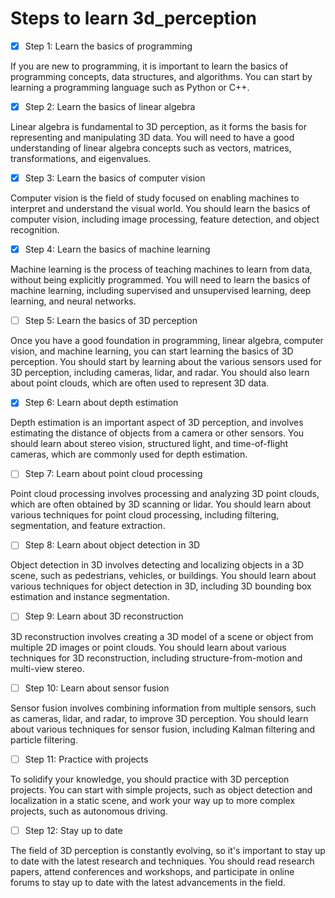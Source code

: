 # Steps to learn 3d_perception

- [x] Step 1: Learn the basics of programming

If you are new to programming, it is important to learn the basics of programming concepts, data structures, and algorithms. You can start by learning a programming language such as Python or C++.

- [x] Step 2: Learn the basics of linear algebra

Linear algebra is fundamental to 3D perception, as it forms the basis for representing and manipulating 3D data. You will need to have a good understanding of linear algebra concepts such as vectors, matrices, transformations, and eigenvalues.

- [x] Step 3: Learn the basics of computer vision

Computer vision is the field of study focused on enabling machines to interpret and understand the visual world. You should learn the basics of computer vision, including image processing, feature detection, and object recognition.

- [x] Step 4: Learn the basics of machine learning

Machine learning is the process of teaching machines to learn from data, without being explicitly programmed. You will need to learn the basics of machine learning, including supervised and unsupervised learning, deep learning, and neural networks.

- [ ] Step 5: Learn the basics of 3D perception

Once you have a good foundation in programming, linear algebra, computer vision, and machine learning, you can start learning the basics of 3D perception. You should start by learning about the various sensors used for 3D perception, including cameras, lidar, and radar. You should also learn about point clouds, which are often used to represent 3D data.

- [x] Step 6: Learn about depth estimation

Depth estimation is an important aspect of 3D perception, and involves estimating the distance of objects from a camera or other sensors. You should learn about stereo vision, structured light, and time-of-flight cameras, which are commonly used for depth estimation.

- [ ] Step 7: Learn about point cloud processing

Point cloud processing involves processing and analyzing 3D point clouds, which are often obtained by 3D scanning or lidar. You should learn about various techniques for point cloud processing, including filtering, segmentation, and feature extraction.

- [ ] Step 8: Learn about object detection in 3D

Object detection in 3D involves detecting and localizing objects in a 3D scene, such as pedestrians, vehicles, or buildings. You should learn about various techniques for object detection in 3D, including 3D bounding box estimation and instance segmentation.

- [ ] Step 9: Learn about 3D reconstruction

3D reconstruction involves creating a 3D model of a scene or object from multiple 2D images or point clouds. You should learn about various techniques for 3D reconstruction, including structure-from-motion and multi-view stereo.

- [ ] Step 10: Learn about sensor fusion

Sensor fusion involves combining information from multiple sensors, such as cameras, lidar, and radar, to improve 3D perception. You should learn about various techniques for sensor fusion, including Kalman filtering and particle filtering.

- [ ] Step 11: Practice with projects

To solidify your knowledge, you should practice with 3D perception projects. You can start with simple projects, such as object detection and localization in a static scene, and work your way up to more complex projects, such as autonomous driving.

- [ ] Step 12: Stay up to date

The field of 3D perception is constantly evolving, so it's important to stay up to date with the latest research and techniques. You should read research papers, attend conferences and workshops, and participate in online forums to stay up to date with the latest advancements in the field.
